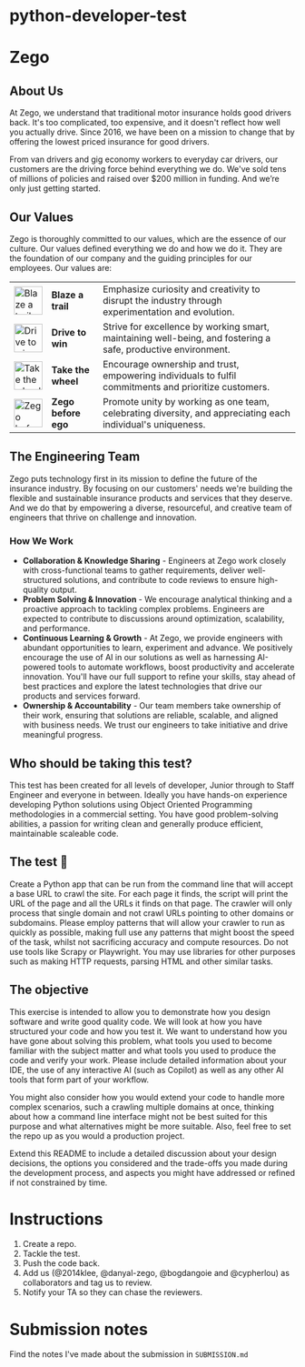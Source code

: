 # python-developer-test

# Zego

## About Us

At Zego, we understand that traditional motor insurance holds good drivers back.
It's too complicated, too expensive, and it doesn't reflect how well you actually drive.
Since 2016, we have been on a mission to change that by offering the lowest priced insurance for good drivers.

From van drivers and gig economy workers to everyday car drivers, our customers are the driving force behind everything we do. We've sold tens of millions of policies and raised over $200 million in funding. And we’re only just getting started.

## Our Values

Zego is thoroughly committed to our values, which are the essence of our culture. Our values defined everything we do and how we do it.
They are the foundation of our company and the guiding principles for our employees. Our values are:

<table>
    <tr><td><img src="../doc/assets/blaze_a_trail.png?raw=true" alt="Blaze a trail" width=50></td><td><b>Blaze a trail</b></td><td>Emphasize curiosity and creativity to disrupt the industry through experimentation and evolution.</td></tr>
    <tr><td><img src="../doc/assets/drive_to_win.png?raw=true" alt="Drive to win" width=50></td><td><b>Drive to win</b></td><td>Strive for excellence by working smart, maintaining well-being, and fostering a safe, productive environment.</td></tr>
    <tr><td><img src="../doc/assets/take_the_wheel.png?raw=true" alt="Take the wheel" width=50></td><td><b>Take the wheel</b></td><td>Encourage ownership and trust, empowering individuals to fulfil commitments and prioritize customers.</td></tr>
    <tr><td><img src="../doc/assets/zego_before_ego.png?raw=true" alt="Zego before ego" width=50></td><td><b>Zego before ego</b></td><td>Promote unity by working as one team, celebrating diversity, and appreciating each individual's uniqueness.</td></tr>
</table>

## The Engineering Team

Zego puts technology first in its mission to define the future of the insurance industry.
By focusing on our customers' needs we're building the flexible and sustainable insurance products
and services that they deserve. And we do that by empowering a diverse, resourceful, and creative
team of engineers that thrive on challenge and innovation.

### How We Work

- **Collaboration & Knowledge Sharing** - Engineers at Zego work closely with cross-functional teams to gather requirements,
  deliver well-structured solutions, and contribute to code reviews to ensure high-quality output.
- **Problem Solving & Innovation** - We encourage analytical thinking and a proactive approach to tackling complex
  problems. Engineers are expected to contribute to discussions around optimization, scalability, and performance.
- **Continuous Learning & Growth** - At Zego, we provide engineers with abundant opportunities to learn, experiment and
  advance. We positively encourage the use of AI in our solutions as well as harnessing AI-powered tools to automate
  workflows, boost productivity and accelerate innovation. You'll have our full support to refine your skills, stay
  ahead of best practices and explore the latest technologies that drive our products and services forward.
- **Ownership & Accountability** - Our team members take ownership of their work, ensuring that solutions are reliable,
  scalable, and aligned with business needs. We trust our engineers to take initiative and drive meaningful progress.

## Who should be taking this test?

This test has been created for all levels of developer, Junior through to Staff Engineer and everyone in between.
Ideally you have hands-on experience developing Python solutions using Object Oriented Programming methodologies in a commercial setting. You have good problem-solving abilities, a passion for writing clean and generally produce efficient, maintainable scaleable code.

## The test 🧪

Create a Python app that can be run from the command line that will accept a base URL to crawl the site.
For each page it finds, the script will print the URL of the page and all the URLs it finds on that page.
The crawler will only process that single domain and not crawl URLs pointing to other domains or subdomains.
Please employ patterns that will allow your crawler to run as quickly as possible, making full use any
patterns that might boost the speed of the task, whilst not sacrificing accuracy and compute resources.
Do not use tools like Scrapy or Playwright. You may use libraries for other purposes such as making HTTP requests, parsing HTML and other similar tasks.

## The objective

This exercise is intended to allow you to demonstrate how you design software and write good quality code.
We will look at how you have structured your code and how you test it. We want to understand how you have gone about
solving this problem, what tools you used to become familiar with the subject matter and what tools you used to
produce the code and verify your work. Please include detailed information about your IDE, the use of any
interactive AI (such as Copilot) as well as any other AI tools that form part of your workflow.

You might also consider how you would extend your code to handle more complex scenarios, such a crawling
multiple domains at once, thinking about how a command line interface might not be best suited for this purpose
and what alternatives might be more suitable. Also, feel free to set the repo up as you would a production project.

Extend this README to include a detailed discussion about your design decisions, the options you considered and
the trade-offs you made during the development process, and aspects you might have addressed or refined if not constrained by time.

# Instructions

1. Create a repo.
2. Tackle the test.
3. Push the code back.
4. Add us (@2014klee, @danyal-zego, @bogdangoie and @cypherlou) as collaborators and tag us to review.
5. Notify your TA so they can chase the reviewers.

# Submission notes

Find the notes I've made about the submission in `SUBMISSION.md`
